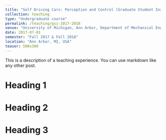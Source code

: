 ```yaml
---
title: "Self Driving Cars: Perception and Control (Graduate Student Instructor)"
collection: teaching
type: "Undergraduate course"
permalink: /teaching/gsi-2017-2018
venue: "University of Michigan, Ann Arbor, Department of Mechanical Engineering"
date: 2017-07-01
semester: "Fall 2017 & Fall 2018"
location: "Ann Arbor, MI, USA"
teaser: 500x300
---
```


This is a description of a teaching experience. You can use markdown like any other post.

Heading 1
======

Heading 2
======

Heading 3
======
